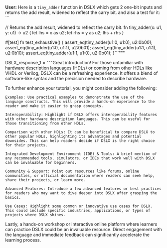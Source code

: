 **User:** Here is a `tiny_adder` function in DSLX which gets 2 one-bit inputs and returns the add result, widened to reflect the carry bit. and also a test for it:  ```

// Returns the add result, widened to reflect the carry bit.
fn tiny_adder(x: u1, y: u1) -> u2 {
  let lhs = x as u2;
  let rhs = y as u2;
  lhs + rhs
}

#[test]
fn test_exhaustive() {
  assert_eq(tiny_adder(u1:0, u1:0), u2:0b00);
  assert_eq(tiny_adder(u1:0, u1:1), u2:0b01);
  assert_eq(tiny_adder(u1:1, u1:1), u2:0b10);
  assert_eq(tiny_adder(u1:1, u1:0), u2:0b01);
}```"""

DSLX_response_1 = """Great introduction! For those unfamiliar with hardware description languages (HDLs) or coming from other HDLs like VHDL or Verilog, DSLX can be a refreshing experience. It offers a blend of software-like syntax and the precision needed to describe hardware.

To further enhance your tutorial, you might consider adding the following:

    Examples: Use practical examples to demonstrate the use of the language constructs. This will provide a hands-on experience to the reader and make it easier to grasp concepts.

    Interoperability: Highlight if DSLX offers interoperability features with other hardware description languages. This can be useful for those transitioning from other HDLs.

    Comparison with other HDLs: It can be beneficial to compare DSLX to other popular HDLs, highlighting its advantages and potential downsides. This can help readers decide if DSLX is the right choice for their projects.

    Integrated Development Environment (IDE) & Tools: A brief mention of any recommended tools, simulators, or IDEs that work well with DSLX can be invaluable for beginners.

    Community & Support: Point out resources like forums, online communities, or official documentation where readers can seek help, share their projects, or learn more.

    Advanced Features: Introduce a few advanced features or best practices for readers who may want to dive deeper into DSLX after grasping the basics.

    Use Cases: Highlight some common or innovative use cases for DSLX. This could include specific industries, applications, or types of projects where DSLX shines.

Lastly, a hands-on workshop or interactive online platform where learners can practice DSLX could be an invaluable resource. Direct engagement with the language and immediate feedback can significantly accelerate the learning process.
